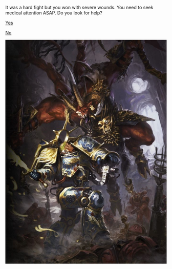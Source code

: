 It was a hard fight but you won with severe wounds. You need to seek medical attention ASAP. Do you look for help?

[Yes](help.md)

[No](no-help.md)

![fight](../../images/fight.jpg)